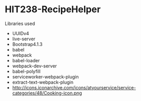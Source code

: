 # HIT238-RecipeHelper

Libraries used
- UUIDv4
- live-server
- Bootstrap4.1.3 
- babel
- webpack
- babel-loader
- webpack-dev-server
- babel-polyfill
- serviceworker-webpack-plugin
- extract-text-webpack-plugin
- http://icons.iconarchive.com/icons/atyourservice/service-categories/48/Cooking-icon.png

